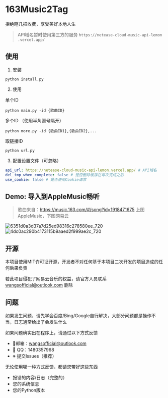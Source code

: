 # 163Music2Tag

拒绝瞎几把收费，享受美好本地人生

> API域名暂时使用第三方的服务 `https://netease-cloud-music-api-lemon .vercel.app/`

## 使用

1. 安装

`python install.py`

2. 使用

单个ID

`python main.py -id {歌曲ID}`

多个ID （使用半角逗号隔开）

`python more.py -id {歌曲ID1},{歌曲ID2},...`

取链接ID

`python url.py`

3. 配置设置文件（可忽略）

```yaml
api_url: https://netease-cloud-music-api-lemon.vercel.app/ # API域名
del_tmp_when_complete: false # 是否删除缓存在每次完成之后
use_cookie: false # 是否使用Cookie请求
```

## Demo: 导入到AppleMusic畅听

> 歌曲来自：https://music.163.com/#/song?id=1918471675
> 上图AppleMusic，下图网易云

![6351d0a3d37a7d25ed98316c278580ee_720](https://github.com/Wangs-official/163Music2Tag/assets/131328257/0d193a19-6ba6-44d0-97e7-a956522ab8cf)
![4dc0ac290b4173115b9aaed2f999ae2c_720](https://github.com/Wangs-official/163Music2Tag/assets/131328257/75df9193-9e72-452b-acd2-6030dda49727)

## 开源

本项目使用MIT许可证开源，开发者不对任何基于本项目二次开发的项目造成的任何后果负责

若此项目侵犯了网易云音乐的权益，请官方人员联系 wangsofficial@outlook.com 删除

## 问题

如果发生问题，请先学会百度/Bing/Google自行解决，大部分问题都是操作不当，日志通常给出了会发生什么

如果问题确实出在程序上，请通过以下方式反馈

- 📮邮箱：wangsofficial@outlook.com
- 🐧 QQ：1480357968
- ※ 提交Issues（推荐）

无论使用哪一种方式反馈，都请您带好这些东西

- 报错的内容/日志（完整的）
- 您的系统信息
- 您的Python版本

